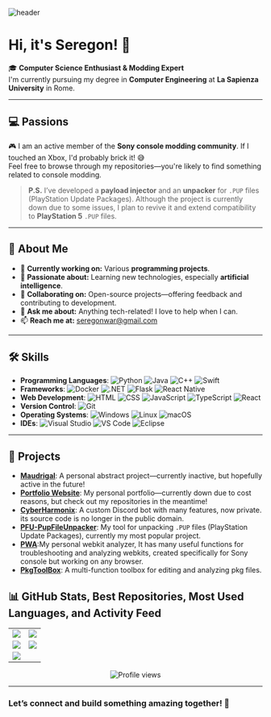 ![header](https://capsule-render.vercel.app/api?type=waving&color=0:ffffff,100:000000,50:f39c12&height=200&section=header&text=Seregon&fontSize=90&fontColor=ffffff&animation=fadeIn&fontAlignY=45&rotate=0)

# Hi, it's Seregon! 👋

🎓 **Computer Science Enthusiast & Modding Expert**  
I'm currently pursuing my degree in **Computer Engineering** at **La Sapienza University** in Rome.

---

## 💻 Passions

🎮 I am an active member of the **Sony console modding community**. If I touched an Xbox, I'd probably brick it! 😅  
Feel free to browse through my repositories—you're likely to find something related to console modding.

> **P.S.** I’ve developed a **payload injector** and an **unpacker** for `.PUP` files (PlayStation Update Packages). Although the project is currently down due to some issues, I plan to revive it and extend compatibility to **PlayStation 5** `.PUP` files.

---

## 🚀 About Me

- 🔭 **Currently working on:** Various **programming projects**.
- 🌱 **Passionate about:** Learning new technologies, especially **artificial intelligence**.
- 👯 **Collaborating on:** Open-source projects—offering feedback and contributing to development.
- 💬 **Ask me about:** Anything tech-related! I love to help when I can.
- 📫 **Reach me at:** [seregonwar@gmail.com](mailto:seregonwar@gmail.com)

---

## 🛠️ Skills

- **Programming Languages**: ![Python](https://img.shields.io/badge/-Python-000?style=flat&logo=python) ![Java](https://img.shields.io/badge/-Java-000?style=flat&logo=java) ![C++](https://img.shields.io/badge/-C++-000?style=flat&logo=cplusplus) ![Swift](https://img.shields.io/badge/-Swift-000?style=flat&logo=swift)
- **Frameworks**: ![Docker](https://img.shields.io/badge/-Docker-000?style=flat&logo=docker) ![.NET](https://img.shields.io/badge/-.NET-000?style=flat&logo=dotnet) ![Flask](https://img.shields.io/badge/-Flask-000?style=flat&logo=flask) ![React Native](https://img.shields.io/badge/-React%20Native-000?style=flat&logo=react)
- **Web Development**: ![HTML](https://img.shields.io/badge/-HTML-000?style=flat&logo=html5) ![CSS](https://img.shields.io/badge/-CSS-000?style=flat&logo=css3) ![JavaScript](https://img.shields.io/badge/-JavaScript-000?style=flat&logo=javascript) ![TypeScript](https://img.shields.io/badge/-TypeScript-000?style=flat&logo=typescript) ![React](https://img.shields.io/badge/-React-000?style=flat&logo=react)
- **Version Control**: ![Git](https://img.shields.io/badge/-Git-000?style=flat&logo=git)
- **Operating Systems**: ![Windows](https://img.shields.io/badge/-Windows-000?style=flat&logo=windows) ![Linux](https://img.shields.io/badge/-Linux-000?style=flat&logo=linux) ![macOS](https://img.shields.io/badge/-macOS-000?style=flat&logo=apple)
- **IDEs**: ![Visual Studio](https://img.shields.io/badge/-Visual%20Studio-000?style=flat&logo=visualstudio) ![VS Code](https://img.shields.io/badge/-VS%20Code-000?style=flat&logo=visualstudiocode) ![Eclipse](https://img.shields.io/badge/-Eclipse-000?style=flat&logo=eclipse)

---

## 🔧 Projects

- **[Maudrigal](https://www.maudrigal.com)**: A personal abstract project—currently inactive, but hopefully active in the future!
- **[Portfolio Website](https://www.seregon.com)**: My personal portfolio—currently down due to cost reasons, but check out my repositories in the meantime!
- **[CyberHarmonix](https://github.com/seregonwar/CyberHarmonix)**: A custom Discord bot with many features, now private. its source code is no longer in the public domain.
- **[PFU-PupFileUnpacker](https://github.com/seregonwar/PFU-PupFileUnpacker)**: My tool for unpacking `.PUP` files (PlayStation Update Packages), currently my most popular project.
- **[PWA](https://github.com/seregonwar/PWA)**:My personal webkit analyzer, It has many useful functions for troubleshooting and analyzing webkits, created specifically for Sony console but working on any browser.
- **[PkgToolBox](https://github.com/seregonwar/PkgToolBox)**: A multi-function toolbox for editing and analyzing pkg files.
## 📊 GitHub Stats, Best Repositories, Most Used Languages, and Activity Feed

<div align="center">

  <table>
    <tr>
      <td>
        <img src="https://github-readme-stats.vercel.app/api?username=seregonwar&show_icons=true&theme=highcontrast&hide_border=true&border_radius=10&card_width=400" />
      </td>
      <td>
        <img src="https://my-stats-43gk.vercel.app/api/top-langs/?username=seregonwar&hide=html,scss,css&langs_count=8&layout=compact&theme=highcontrast&hide_border=true&border_radius=10&card_width=400" />
      </td>
    </tr>
    <tr>
      <td>
        <img src="https://github-readme-stats.vercel.app/api/pin/?username=seregonwar&repo=APFU-PupFileUnziper&theme=highcontrast&hide_border=true&border_radius=10&card_width=400" />
      </td>
      <td>
        <img src="https://streak-stats.demolab.com?user=seregonwar&theme=highcontrast&hide_border=true&border_radius=10&card_width=400" />
      </td>
    </tr>
    <tr>
      <td colspan="2">
        <img src="https://github-profile-summary-cards.vercel.app/api/cards/profile-details?username=seregonwar&theme=highcontrast" />
      </td>
    </tr>
  </table>

  <img src="https://komarev.com/ghpvc/?username=seregonwar&style=for-the-badge&color=yellow" alt="Profile views"/> 

</div>

---

### Let’s connect and build something amazing together! 🚀
